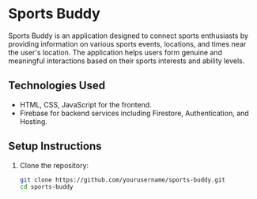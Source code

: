 # Sports Buddy

Sports Buddy is an application designed to connect sports enthusiasts by providing information on various sports events, locations, and times near the user's location. The application helps users form genuine and meaningful interactions based on their sports interests and ability levels.

## Technologies Used

- HTML, CSS, JavaScript for the frontend.
- Firebase for backend services including Firestore, Authentication, and Hosting.

## Setup Instructions

1. Clone the repository:

   ```bash
   git clone https://github.com/yourusername/sports-buddy.git
   cd sports-buddy
